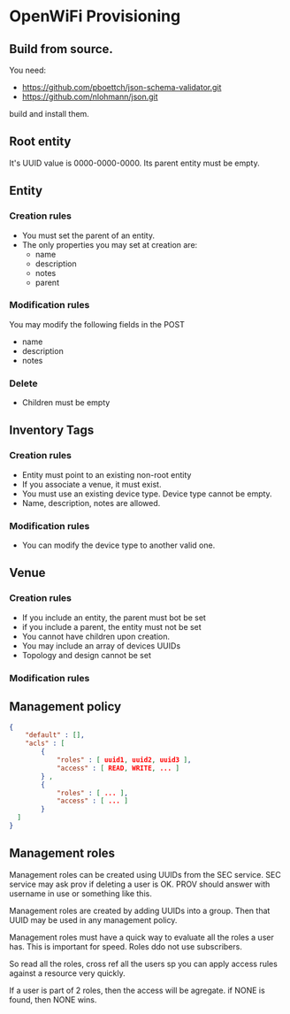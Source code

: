 # OpenWiFi Provisioning

## Build from source.
You need:
- https://github.com/pboettch/json-schema-validator.git
- https://github.com/nlohmann/json.git

build and install them.

## Root entity
It's UUID value is 0000-0000-0000. Its parent entity must be empty.

## Entity
### Creation rules
- You must set the parent of an entity.
- The only properties you may set at creation are:
  - name
  - description
  - notes
  - parent

### Modification rules
You may modify the following fields in the POST
- name
- description
- notes

### Delete
- Children must be empty

## Inventory Tags
### Creation rules
- Entity must point to an existing non-root entity
- If you associate a venue, it must exist.
- You must use an existing device type. Device type cannot be empty.
- Name, description, notes are allowed.

### Modification rules
- You can modify the device type to another valid one.

## Venue
### Creation rules
- If you include an entity, the parent must bot be set
- if you include a parent, the entity must not be set
- You cannot have children upon creation.
- You may include an array of devices UUIDs
- Topology and design cannot be set

### Modification rules



## Management policy

```json
{
    "default" : [],
    "acls" : [
        {
            "roles" : [ uuid1, uuid2, uuid3 ],
            "access" : [ READ, WRITE, ... ]
        } ,
        {
            "roles" : [ ... ],
            "access" : [ ... ]
        }
  ]
}
```

## Management roles
Management roles can be created using UUIDs from the SEC service. SEC service may ask prov if deleting a user 
is OK. PROV should answer with username in use or something like this. 

Management roles are created by adding UUIDs into a group. Then that UUID may be used in any management 
policy.

Management roles must have a quick way to evaluate all the roles a user has. This is important for 
speed. Roles ddo not use subscribers.

So read all the roles, cross ref all the users sp you can apply access rules against a resource very quickly.

If a user is part of 2 roles, then the access will be agregate. if NONE is found, then NONE wins.

